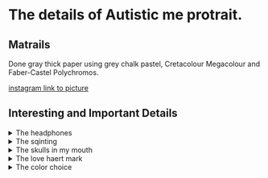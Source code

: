 # The details of Autistic me protrait.

## Matrails 
Done gray thick paper using grey chalk pastel, Cretacolour Megacolour and Faber-Castel Polychromos.

[instagram link to picture](https://www.instagram.com/p/C5rIjv_yKQo/)

## Interesting and Important Details
<details>
<Summary>The headphones</Summary>
<br>
  
## The head phones 

My head phones are an important part of my daily attire to help me manage sensory overwhelmed cause by sound. These sounds includes load traffic sounds, murmur of conversation, yelling/shouting. I am not without them and if ever I am My stress levels increase making me less able to be pressent in the enivorment I am in. 

### The Effects
- My focus drops.
- Patients lessens.
- Get more overwhelmed by other senses.
- Drains socail battery more quickly.

To me my headphones are critical to my wellbeing and pracipation in society and I find having them on me to be truely benifical. 

### The Benifit
- Keeps me calm even though I listen to a lot metal and punk.
- blockes out unpleasant and overwhelming sudden sounds.
- Helps me self regulate.
- keep socail battery fuller for longer

</details>
<details>
<summary>The sqinting</summary>
<br>

## The Squinting 

I find bright sunlight to be glaring and often startling as well overwhelming.In bright sunlight I find that I Often either look at the ground or have difficulty having my eyes properly open. To the point that it looks like I am constantly squinting.

### Effect 
- Loss of concentration
- Highten discomfort
- Loss of focusible sight
- disorentaion
- Highten stress
- Feeling tireness

</details>
<details>
<summary>The skulls in my mouth</summary>
</details>
<details>
<summary>The love haert mark</summary>
</details>
<details>
<summary>The color choice</summary>
<br>

## The colour choice 

I find it hard to relate to the idea that as autistic person that I am meant to have black and white thinking. I feel that my thinking has some nuace to it and have been trained through Intentional peer support to hold space for multiple worldviews and sometime conflict worldviews. That my thinking has some grey area and complexity. 
</details>
